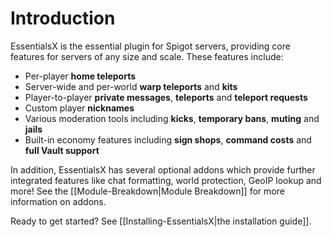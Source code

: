 # Introduction

EssentialsX is the essential plugin for Spigot servers, providing core features for servers of any size and scale. These features include:

* Per-player **home teleports**
* Server-wide and per-world **warp teleports** and **kits**
* Player-to-player **private messages**, **teleports** and **teleport requests**
* Custom player **nicknames**
* Various moderation tools including **kicks**, **temporary bans**, **muting** and **jails**
* Built-in economy features including **sign shops**, **command costs** and **full Vault support**

In addition, EssentialsX has several optional addons which provide further integrated features like chat formatting, world protection, GeoIP lookup and more!
See the [[Module-Breakdown|Module Breakdown]] for more information on addons.

Ready to get started? See [[Installing-EssentialsX|the installation guide]].
